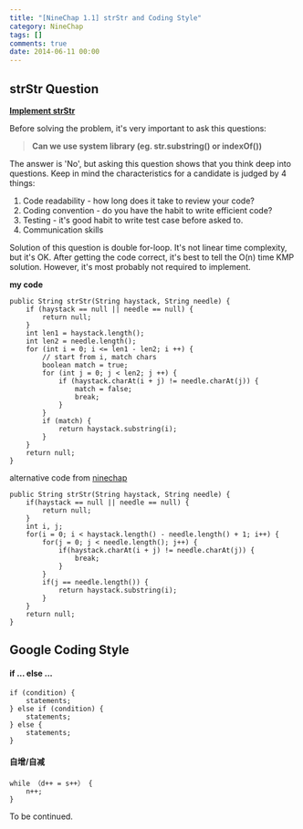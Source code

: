 ```yaml
---
title: "[NineChap 1.1] strStr and Coding Style"
category: NineChap
tags: []
comments: true
date: 2014-06-11 00:00
---
```



## strStr Question

**[Implement strStr](/leetcode/2014-05-10-Implement-strStr)**

Before solving the problem, it's very important to ask this questions:

> **Can we use system library (eg. str.substring() or indexOf())**

The answer is 'No', but asking this question shows that you think deep into questions. Keep in mind the characteristics for a candidate is judged by 4 things:

1. Code readability - how long does it take to review your code?
1. Coding convention - do you have the habit to write efficient code?
1. Testing - it's good habit to write test case before asked to.
1. Communication skills

Solution of this question is double for-loop. It's not linear time complexity, but it's OK. After getting the code correct, it's best to tell the O(n) time KMP solution. However, it's most probably not required to implement.

**my code**

    public String strStr(String haystack, String needle) {
        if (haystack == null || needle == null) {
            return null;
        }
        int len1 = haystack.length();
        int len2 = needle.length();
        for (int i = 0; i <= len1 - len2; i ++) {
            // start from i, match chars
            boolean match = true;
            for (int j = 0; j < len2; j ++) {
                if (haystack.charAt(i + j) != needle.charAt(j)) {
                    match = false;
                    break;
                }
            }
            if (match) {
                return haystack.substring(i);
            }
        }
        return null;
    }

alternative code from [ninechap](http://answer.ninechapter.com/solutions/implement-strstr/)

    public String strStr(String haystack, String needle) {
        if(haystack == null || needle == null) {
            return null;
        }
        int i, j;
        for(i = 0; i < haystack.length() - needle.length() + 1; i++) {
            for(j = 0; j < needle.length(); j++) {
                if(haystack.charAt(i + j) != needle.charAt(j)) {
                    break;
                }
            }
            if(j == needle.length()) {
                return haystack.substring(i);
            }
        }
        return null;
    }

## Google Coding Style

#### if ... else ...

    if (condition) {
        statements;
    } else if (condition) {
        statements;
    } else {
        statements;
    }

#### 自增/自减

    while （d++ = s++） {
        n++;
    }

To be continued.
